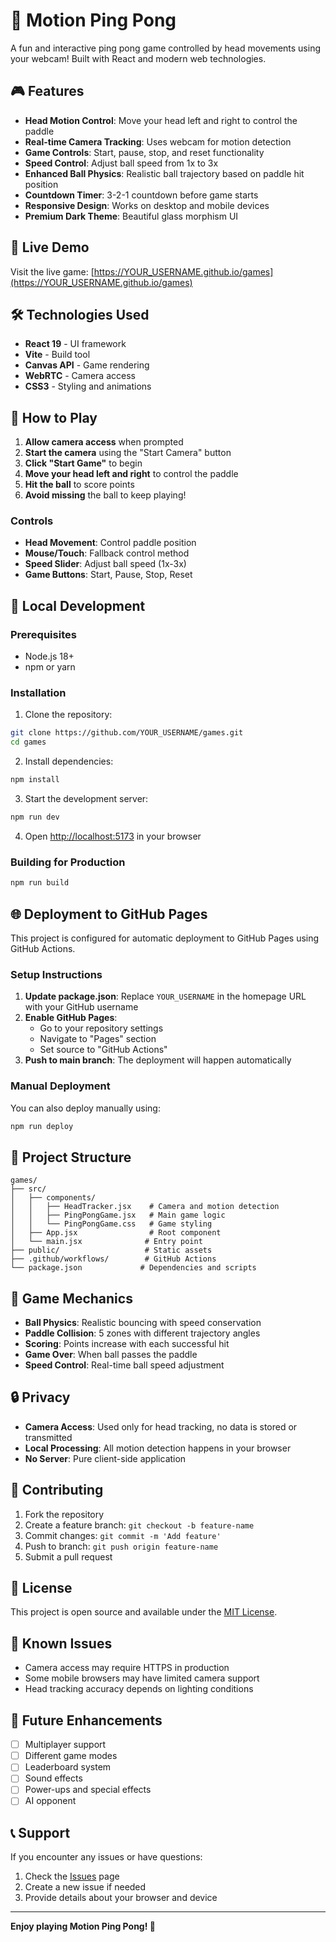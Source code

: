 # 🏓 Motion Ping Pong

A fun and interactive ping pong game controlled by head movements using your webcam! Built with React and modern web technologies.

## 🎮 Features

- **Head Motion Control**: Move your head left and right to control the paddle
- **Real-time Camera Tracking**: Uses webcam for motion detection
- **Game Controls**: Start, pause, stop, and reset functionality
- **Speed Control**: Adjust ball speed from 1x to 3x
- **Enhanced Ball Physics**: Realistic ball trajectory based on paddle hit position
- **Countdown Timer**: 3-2-1 countdown before game starts
- **Responsive Design**: Works on desktop and mobile devices
- **Premium Dark Theme**: Beautiful glass morphism UI

## 🚀 Live Demo

Visit the live game: [https://YOUR_USERNAME.github.io/games](https://YOUR_USERNAME.github.io/games)

## 🛠️ Technologies Used

- **React 19** - UI framework
- **Vite** - Build tool
- **Canvas API** - Game rendering
- **WebRTC** - Camera access
- **CSS3** - Styling and animations

## 📱 How to Play

1. **Allow camera access** when prompted
2. **Start the camera** using the "Start Camera" button
3. **Click "Start Game"** to begin
4. **Move your head left and right** to control the paddle
5. **Hit the ball** to score points
6. **Avoid missing** the ball to keep playing!

### Controls

- **Head Movement**: Control paddle position
- **Mouse/Touch**: Fallback control method
- **Speed Slider**: Adjust ball speed (1x-3x)
- **Game Buttons**: Start, Pause, Stop, Reset

## 🔧 Local Development

### Prerequisites

- Node.js 18+
- npm or yarn

### Installation

1. Clone the repository:

```bash
git clone https://github.com/YOUR_USERNAME/games.git
cd games
```

2. Install dependencies:

```bash
npm install
```

3. Start the development server:

```bash
npm run dev
```

4. Open [http://localhost:5173](http://localhost:5173) in your browser

### Building for Production

```bash
npm run build
```

## 🌐 Deployment to GitHub Pages

This project is configured for automatic deployment to GitHub Pages using GitHub Actions.

### Setup Instructions

1. **Update package.json**: Replace `YOUR_USERNAME` in the homepage URL with your GitHub username
2. **Enable GitHub Pages**:
   - Go to your repository settings
   - Navigate to "Pages" section
   - Set source to "GitHub Actions"
3. **Push to main branch**: The deployment will happen automatically

### Manual Deployment

You can also deploy manually using:

```bash
npm run deploy
```

## 📁 Project Structure

```
games/
├── src/
│   ├── components/
│   │   ├── HeadTracker.jsx    # Camera and motion detection
│   │   ├── PingPongGame.jsx   # Main game logic
│   │   └── PingPongGame.css   # Game styling
│   ├── App.jsx                # Root component
│   └── main.jsx              # Entry point
├── public/                   # Static assets
├── .github/workflows/        # GitHub Actions
└── package.json             # Dependencies and scripts
```

## 🎯 Game Mechanics

- **Ball Physics**: Realistic bouncing with speed conservation
- **Paddle Collision**: 5 zones with different trajectory angles
- **Scoring**: Points increase with each successful hit
- **Game Over**: When ball passes the paddle
- **Speed Control**: Real-time ball speed adjustment

## 🔒 Privacy

- **Camera Access**: Used only for head tracking, no data is stored or transmitted
- **Local Processing**: All motion detection happens in your browser
- **No Server**: Pure client-side application

## 🤝 Contributing

1. Fork the repository
2. Create a feature branch: `git checkout -b feature-name`
3. Commit changes: `git commit -m 'Add feature'`
4. Push to branch: `git push origin feature-name`
5. Submit a pull request

## 📝 License

This project is open source and available under the [MIT License](LICENSE).

## 🐛 Known Issues

- Camera access may require HTTPS in production
- Some mobile browsers may have limited camera support
- Head tracking accuracy depends on lighting conditions

## 🔮 Future Enhancements

- [ ] Multiplayer support
- [ ] Different game modes
- [ ] Leaderboard system
- [ ] Sound effects
- [ ] Power-ups and special effects
- [ ] AI opponent

## 📞 Support

If you encounter any issues or have questions:

1. Check the [Issues](https://github.com/YOUR_USERNAME/games/issues) page
2. Create a new issue if needed
3. Provide details about your browser and device

---

**Enjoy playing Motion Ping Pong! 🏓**
